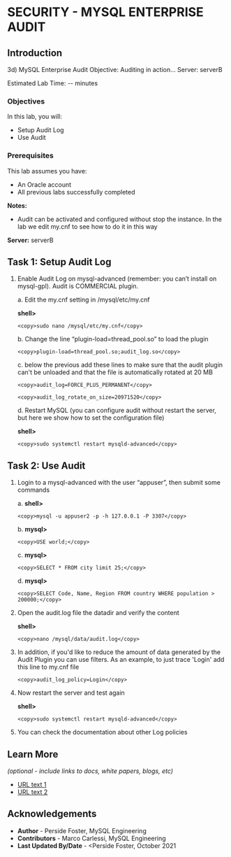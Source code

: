 # SECURITY - MYSQL ENTERPRISE AUDIT

## Introduction
3d) MySQL Enterprise Audit
Objective: Auditing in action…
Server: serverB


Estimated Lab Time: -- minutes

### Objectives

In this lab, you will:
* Setup Audit Log
* Use Audit


### Prerequisites


This lab assumes you have:
* An Oracle account
* All previous labs successfully completed

**Notes:**
- Audit can be activated and configured without stop the instance. In the lab we edit my.cnf to see how to do it in this way

**Server:** serverB


## Task 1: Setup Audit Log

1. Enable Audit Log on mysql-advanced (remember: you can’t install on mysql-gpl).  Audit is COMMERCIAL plugin.

    a. Edit the my.cnf setting in /mysql/etc/my.cnf

    **shell>** 
    ```
    <copy>sudo nano /mysql/etc/my.cnf</copy>
    ```
    b. Change the line “plugin-load=thread_pool.so” to load the plugin

    ```
    <copy>plugin-load=thread_pool.so;audit_log.so</copy>
    ```
    c. below the previous add these lines to make sure that the audit plugin can't be unloaded and that the file is automatically rotated at 20 MB

    ```
    <copy>audit_log=FORCE_PLUS_PERMANENT</copy>
    ```
    ```
    <copy>audit_log_rotate_on_size=20971520</copy>
    ```
    d. Restart MySQL (you can configure audit without restart the server, but here we show how to set the configuration file)

    **shell>** 
    ```
    <copy>sudo systemctl restart mysqld-advanced</copy>
    ```
## Task 2: Use Audit 

1. Login to a mysql-advanced with the user “appuser”, then submit some commands

    a. **shell>** 
    ```
    <copy>mysql -u appuser2 -p -h 127.0.0.1 -P 3307</copy>
    ```
    b. **mysql>** 
    ```
    <copy>USE world;</copy>
    ```
    c. **mysql>** 
    ```
    <copy>SELECT * FROM city limit 25;</copy>
    ```
    d. **mysql>** 
    ```
    <copy>SELECT Code, Name, Region FROM country WHERE population > 200000;</copy>
    ```
2. Open the audit.log file the datadir and verify the content

    **shell>** 
    ```
    <copy>nano /mysql/data/audit.log</copy>
    ```
3. In addition, if you'd like to reduce the amount of data generated by the Audit Plugin you can use filters. As an example, to just trace 'Login' add this line to my.cnf file

    ```
    <copy>audit_log_policy=Login</copy>
    ```
4. Now restart the server and test again

    **shell>** 
    ```
    <copy>sudo systemctl restart mysqld-advanced</copy>
    ```
5. You can check the documentation about other Log policies

## Learn More

*(optional - include links to docs, white papers, blogs, etc)*

* [URL text 1](http://docs.oracle.com)
* [URL text 2](http://docs.oracle.com)

## Acknowledgements
* **Author** - Perside Foster, MySQL Engineering
* **Contributors** -  Marco Carlessi, MySQL Engineering
* **Last Updated By/Date** - <Perside Foster, October 2021
